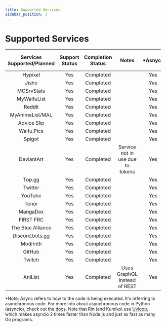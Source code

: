 ```yaml
---
title: Supported Services
sidebar_position: 3
---
```


# Supported Services
| Services Supported/Planned | Support Status | Completion Status | Notes | *Asnyc? | Proper Exception Handling? |
|        :--:           |     :--:       |    :--:   |        :--: | :--: | :--: |
| Hypixel               | Yes            | Completed       | | Yes | Yes | 
| Jisho                 | Yes            | Completed |  | Yes | Yes |
| MCSrvStats            | Yes            |    Completed    | | Yes | Yes
| MyWaifuList           |   Yes          |     Completed   | | Yes | Yes
| Reddit                |     Yes        | Completed       || Yes | Yes
| MyAnimeList/MAL           | Yes           | Completed |    | Yes | Yes
| Advice Slip | Yes | Completed | | Yes | Yes
| Waifu.Pics | Yes | Completed | | Yes | Yes 
| Spigot | Yes | Completed | | Yes | Yes
| DeviantArt               | Yes         | Completed      | Service not in use due to tokens | Yes | Yes
| Top.gg               | Yes            | Completed      | | Yes | Yes
| Twitter               | Yes            | Completed | | Yes | Yes
| YouTube | Yes | Completed | | Yes | Yes
| Tenor | Yes | Completed | | Yes | Yes
| MangaDex              | Yes        | Completed |  | Yes | Yes
| FIRST FRC               |  Yes           | Completed | | Yes | Yes
| The Blue Alliance               |  Yes           | Completed | | Yes | Yes
| Discord.bots.gg              |  Yes           | Completed | | Yes | Yes
| Modrinth        |  Yes           | Completed | | Yes | Yes
| GitHub       |  Yes           | Completed | | Yes | Yes
| Twitch                | Yes             | Completed |  | Yes | Yes
| AniList | Yes | Completed | Uses GraphQL instead of REST | Yes | Yes


*Note: Async refers to how to the code is being executed. It's referring to asynchronous code. For more info about asynchronous code in Python (asyncio), check out the [docs](https://docs.python.org/3/library/asyncio.html). Note that Rin (and Kumiko) use [Uvloop](https://github.com/MagicStack/uvloop), which makes asyncio 2 times faster than Node.js and just as fast as many Go programs. 
